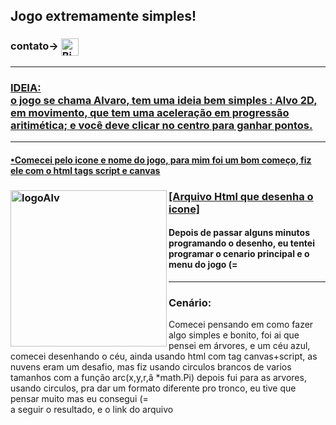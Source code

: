 ## Jogo extremamente simples!
<h3>contato->
<a target="Biolinky" href="https://biolinky.co/guilhermebini">
  <img align="center" alt="Biolinky" width="28px" src="https://image.flaticon.com/icons/png/512/46/46646.png"></h2><hr>
<h3>
IDEIA:
<br> o jogo se chama Alvaro, tem uma ideia bem simples : Alvo 2D, em movimento, que tem uma aceleração em progressão aritimética; e você deve clicar no centro para ganhar pontos.</h3>
<hr>
<h4>•Comecei pelo icone e nome do jogo, para mim foi um bom começo, fiz ele com o html tags script e canvas
  <h3><img align="left" alt="logoAlv" width="250px" src="https://i.ibb.co/Wv9rSYF/Alvaro-icon.png"></h3><h3><a target="codigoIcone" href="https://github.com/guilhermebini/JogoExtremamenteSimples/blob/main/alvaro_icone.html">[Arquivo Html que desenha o icone]</a></h3>
  <h4>Depois de passar alguns minutos programando o desenho, eu tentei programar o cenario principal e o menu do jogo (=</h4> <hr>
<h3>
  Cenário: </h3>
Comecei pensando em como fazer algo simples e bonito, foi ai que pensei em árvores, e um céu azul, comecei desenhando o céu, ainda usando
html com tag canvas+script, as nuvens eram um desafio, mas fiz usando circulos brancos de varios tamanhos com a função arc(x,y,r,â *math.Pi) 
depois fui para as arvores, usando circulos, pra dar um formato diferente pro tronco, eu tive que pensar muito mas eu consegui (= 
<br>a seguir o resultado, e o link do arquivo 

